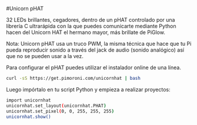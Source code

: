 <!--
---
name: Unicorn pHAT
class: board
type: led
formfactor: pHAT
manufacturer: Pimoroni
description: 32 blindingly bright RGB LEDs on a single pHAT
url: http://shop.pimoroni.com/products/unicorn-phat
github: https://github.com/pimoroni/unicornhat
buy: http://shop.pimoroni.com/products/unicorn-phat
image: 'unicorn-phat.png'
pincount: 40
eeprom: yes
power:
  '2':
ground:
  '6':
  '9':
  '14':
  '20':
  '25':
  '30':
  '34':
  '39':
pin:
  '12':
    name: Data
    direction: output
    mode: pwm
    active: high
    description: WS2812 Data
install:
  'apt':
    - 'python-dev'
    - 'python3-dev'
  'python':
    - 'unicornhat'
  'python3':
    - 'unicornhat'
-->
#Unicorn pHAT

32 LEDs brillantes, cegadores, dentro de un pHAT controlado por una librería C ultrarápida con la que puedes comunicarte mediante Python hacen del Unicorn HAT el hermano mayor, más brillate de PiGlow.

Nota: Unicorn pHAT usa un truco PWM, la misma técnica que hace que tu Pi pueda reproducir sonido a través del jack de audio (sonido analógico) así que no se pueden usar a la vez.

Para configurar el pHAT puedes utilizar el instalador online de una línea.

```bash
curl -sS https://get.pimoroni.com/unicornhat | bash
```

Luego impórtalo en tu script Python y empieza a realizar proyectos:

```bash
import unicornhat
unicornhat.set_layout(unicornhat.PHAT)
unicornhat.set_pixel(0, 0, 255, 255, 255)
unicornhat.show()
```
